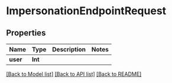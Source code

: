 # ImpersonationEndpointRequest

## Properties

Name | Type | Description | Notes
------------ | ------------- | ------------- | -------------
**user** | **Int** |  | 

[[Back to Model list]](../#documentation-for-models) [[Back to API list]](../#documentation-for-api-endpoints) [[Back to README]](../)


